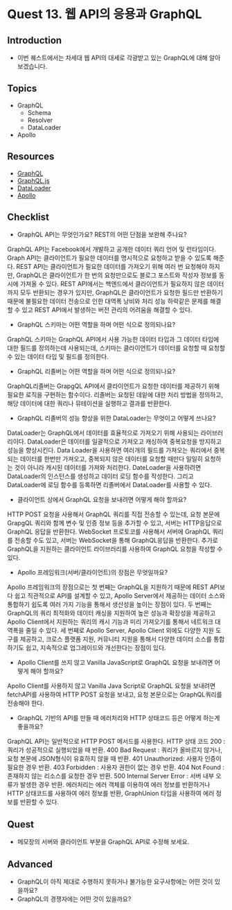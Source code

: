 # Quest 13. 웹 API의 응용과 GraphQL

## Introduction

- 이번 퀘스트에서는 차세대 웹 API의 대세로 각광받고 있는 GraphQL에 대해 알아보겠습니다.

## Topics

- GraphQL
  - Schema
  - Resolver
  - DataLoader
- Apollo

## Resources

- [GraphQL](https://graphql.org/)
- [GraphQL.js](http://graphql.org/graphql-js/)
- [DataLoader](https://github.com/facebook/dataloader)
- [Apollo](https://www.apollographql.com/)

## Checklist

- GraphQL API는 무엇인가요? REST의 어떤 단점을 보완해 주나요?

GraphQL API는 Facebook에서 개발하고 공개한 데이터 쿼리 언어 및 런타임이다. Graph API는 클라이언트가 필요한 데이터를 명시적으로 요청하고 받을 수 있도록 해준다. REST API는 클라이언트가 필요한 데이터를 가져오기 위해 여러 번 요청해야 하지만, GraphQL은 클라이언트가 한 번의 요청만으로도 블로그 포스트와 작성자 정보를 동시에 가져올 수 있다. REST API에서는 백엔드에서 클라이언트가 필요하지 않은 데이터까지 모두 반환되는 경우가 있지만, GraphQL은 클라이언트가 요청한 필드만 반환하기 때문에 불필요한 데이터 전송으로 인한 대역폭 낭비와 처리 성능 하락같은 문제를 해결할 수 있고 REST API에서 발생하는 버전 관리의 어려움을 해결할 수 있다.

- GraphQL 스키마는 어떤 역할을 하며 어떤 식으로 정의되나요?

GraphQL 스키마는 GraphQL API에서 사용 가능한 데이터 타입과 그 데이터 타입에 대한 필드를 정의하는데 사용되는데, 스키마는 클라이언트가 데이터를 요청할 때 요청할 수 있는 데이터 타입 및 필드를 정의한다.

- GraphQL 리졸버는 어떤 역할을 하며 어떤 식으로 정의되나요?

GraphQL리졸버는 GrapgQL API에서 클라이언트가 요청한 데이터를 제공하기 위해 필요한 로직을 구현하는 함수이다. 리졸버는 요청된 데잍에 대한 처리 방법을 정의하고, 해당 데이터에 대한 쿼리나 뮤테이션을 실행하고 결과를 반환한다.

- GraphQL 리졸버의 성능 향상을 위한 DataLoader는 무엇이고 어떻게 쓰나요?

DataLoader는 GraphQL에서 데이터를 효율적으로 가져오기 위해 사용되는 라이브러리이다. DataLoader은 데이터를 일괄적으로 가져오고 캐싱하여 중복요청을 방지하고 성능을 향상시킨다. Data Loader을 사용하면 여러개의 필드를 가져오는 쿼리에서 중복되는 데이터를 한번만 가져오고, 중복되지 않은 데이터를 요청할 때만다 일일히 요청하는 것이 아니라 캐시된 데이터를 가져와 처리한다. DateLoader을 사용하려면 DataLoader의 인스턴스를 생성하고 데이터 로딩 함수를 작성한다. 그리고 DataLoader에 로딩 함수를 등록하면 리졸버에서 DataLoader를 사용할 수 있다.

- 클라이언트 상에서 GraphQL 요청을 보내려면 어떻게 해야 할까요?

HTTP POST 요청을 사용해서 GraphQL 쿼리를 직접 전송할 수 있는데, 요청 본문에 GrapgQL 쿼리와 함께 변수 및 인증 정보 등을 추가할 수 있고, 서버는 HTTP응답으로 GraphQL 응답을 반환한다. WebSocket 프로토코를 사용해서 서버에 GraphQL 쿼리를 전송할 수도 있고, 서버는 WebSocket을 통해 GraphQL응답을 반환한다. 추가로 GraphQL을 지원하는 클라이언트 라이브러리를 사용하여 GraphQL 요청을 작성할 수 있다.

- Apollo 프레임워크(서버/클라이언트)의 장점은 무엇일까요?

Apollo 프레임워크의 장점으로는 첫 번째는 GraphQL을 지원하기 때문에 REST API보다 쉽고 직관적으로 API를 설계할 수 있고, Apollo Server에서 제공하는 데이터 소스와 통합하기 쉽도록 여러 가지 기능을 통해서 생산성을 높이는 장점이 있다. 두 번째는 GraphQL의 쿼리 최적화와 데이터 캐싱을 지원하여 높은 성능과 확장성을 제공하고 Apollo Client에서 지원하는 쿼리의 캐시 기능과 미리 가져오기를 통해서 네트워크 대역폭을 줄일 수 있다. 세 번째로 Apollo Server, Apollo Client 외에도 다양한 지원 도구를 제공하고, 크로스 플랫폼 지원, 커뮤니티 지원을 통해서 다양한 데이터 소스를 통합하기도 쉽고, 지속적으로 업그레이드와 개선한다는 장점이 있다.

- Apollo Client를 쓰지 않고 Vanilla JavaScript로 GraphQL 요청을 보내려면 어떻게 해야 할까요?

Apollo Client를 사용하지 않고 Vanilla Java Script로 GraphQL 요청을 보내려면 fetchAPI를 사용하여 HTTP POST 요청을 보내고, 요청 본문으로는 GraphQL쿼리를 전송해야 한다.

- GraphQL 기반의 API를 만들 때 에러처리와 HTTP 상태코드 등은 어떻게 하는게 좋을까요?

GraphQL API는 일반적으로 HTTP POST 메서드를 사용한다. HTTP 상태 코드 200 : 쿼리가 성공적으로 실행되었을 때 반환. 400 Bad Request : 쿼리가 올바르지 않거나, 요청 본문에 JSON형식이 유효하지 않을 때 반환. 401 Unauthorized: 사용자 인증이 필요한 경우 반환. 403 Forbidden : 사용자 권한이 없는 경우 반환. 404 Not Found : 존재하지 않는 리소스를 요청한 경우 반환. 500 Internal Server Error : 서버 내부 오류가 발생한 경우 반환. 에러처리는 에러 객체를 이용하여 에러 정보를 반환하거나 HTTP 상태코드를 사용하여 에러 정보를 반환, GraphUnion 타입을 사용하여 에러 정보를 반환할 수 있다.

## Quest

- 메모장의 서버와 클라이언트 부분을 GraphQL API로 수정해 보세요.

## Advanced

- GraphQL이 아직 제대로 수행하지 못하거나 불가능한 요구사항에는 어떤 것이 있을까요?
- GraphQL의 경쟁자에는 어떤 것이 있을까요?
